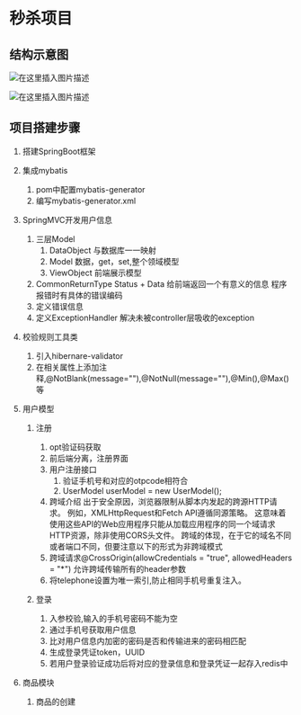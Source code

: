 # 秒杀项目

## 结构示意图

![在这里插入图片描述](https://img-blog.csdnimg.cn/2020052816101061.png?x-oss-process=image/watermark,type_ZmFuZ3poZW5naGVpdGk,shadow_10,text_aHR0cHM6Ly9ibG9nLmNzZG4ubmV0L3dld2Vib3k=,size_16,color_FFFFFF,t_70)

![在这里插入图片描述](https://img-blog.csdnimg.cn/20200528161047148.png?x-oss-process=image/watermark,type_ZmFuZ3poZW5naGVpdGk,shadow_10,text_aHR0cHM6Ly9ibG9nLmNzZG4ubmV0L3dld2Vib3k=,size_16,color_FFFFFF,t_70)

## 项目搭建步骤
1. 搭建SpringBoot框架
2. 集成mybatis
    1. pom中配置mybatis-generator
    2. 编写mybatis-generator.xml
3. SpringMVC开发用户信息
    1. 三层Model
        1. DataObject 与数据库一一映射
        2. Model 数据，get，set,整个领域模型
        3. ViewObject 前端展示模型
    2. CommonReturnType   Status + Data
        给前端返回一个有意义的信息
        程序报错时有具体的错误编码
    3. 定义错误信息
    4. 定义ExceptionHandler 解决未被controller层吸收的exception

4. 校验规则工具类
    1. 引入hibernare-validator
    2. 在相关属性上添加注释,@NotBlank(message=""),@NotNull(message=""),@Min(),@Max()等

5. 用户模型
    1. 注册
        1. opt验证码获取
        2. 前后端分离，注册界面
        3. 用户注册接口
            1. 验证手机号和对应的otpcode相符合
            2. UserModel userModel = new UserModel();
        4. 跨域介绍
            出于安全原因，浏览器限制从脚本内发起的跨源HTTP请求。 
            例如，XMLHttpRequest和Fetch API遵循同源策略。 
            这意味着使用这些API的Web应用程序只能从加载应用程序的同一个域请求HTTP资源，除非使用CORS头文件。
            跨域的体现，在于它的域名不同或者端口不同，但要注意以下的形式为非跨域模式
        5. 跨域请求@CrossOrigin(allowCredentials = "true", allowedHeaders = "*")
           允许跨域传输所有的header参数
        6. 将telephone设置为唯一索引,防止相同手机号重复注入。
        
    2. 登录
        1. 入参校验,输入的手机号密码不能为空
        2. 通过手机号获取用户信息
        3. 比对用户信息内加密的密码是否和传输进来的密码相匹配
        4. 生成登录凭证token，UUID
        5. 若用户登录验证成功后将对应的登录信息和登录凭证一起存入redis中
        
6. 商品模块
    1. 商品的创建
    